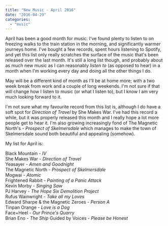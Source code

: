 ```yaml
---
title: "New Music - April 2016"
date: "2016-04-29"
categories: 
  - "music"
---
```


April has been a good month for music. I've found plenty to listen to on freezing walks to the train station in the morning, and significantly warmer journeys home. I've bought a few records, spent hours listening to Spotify, and yet this list only really scratches the surface of the music that's been released over the last month. It's still a long list though, and probably about as much new music as I can reasonably _listen to_ (as opposed to hear) in a month when I'm working every day and doing all the other things I do.

May will be a different kind of month as I'll be at home more; with a two week break from work and a couple of long weekends. I'm not sure if that will change how I listen to music (or what I listen to), but I know I am very much looking forward to it.

I'm not sure what my favourite record from this list is, although I do have a soft spot for _Direction of Travel_ by She Makes War. I've had this record a while, but it was properly released this month and I really hope a lot more people get to hear it. I'm also growing increasingly fond of The Magnetic North's - _Prospect of Skelmersdale_ which manages to make the town of Skelmersdale sound both beautiful and appealing (somehow).

My list for April is:

Black Mountain - _IV_  
She Makes War - _Direction of Travel_  
Yeasayer - _Amen and Goodnight_  
The Magnetic North - _Prospect of Skelmersdale_  
Mogwai - _Atomic_  
Frightened Rabbit - _Painting of a Panic Attack_  
Kevin Morby - _Singing Saw_  
PJ Harvey - _The Hope Six Demolition Project_  
Rufus Wainwright - _Take all my Loves_  
Edward Sharpe & the Magnetic Zeroes - _Person A_  
Tinpan Orange - _Love is a Dog_  
Face+Heel - _Our Prince's Quarry_  
Brian Eno - _The Ship_ Guided by Voices - _Please be Honest_
